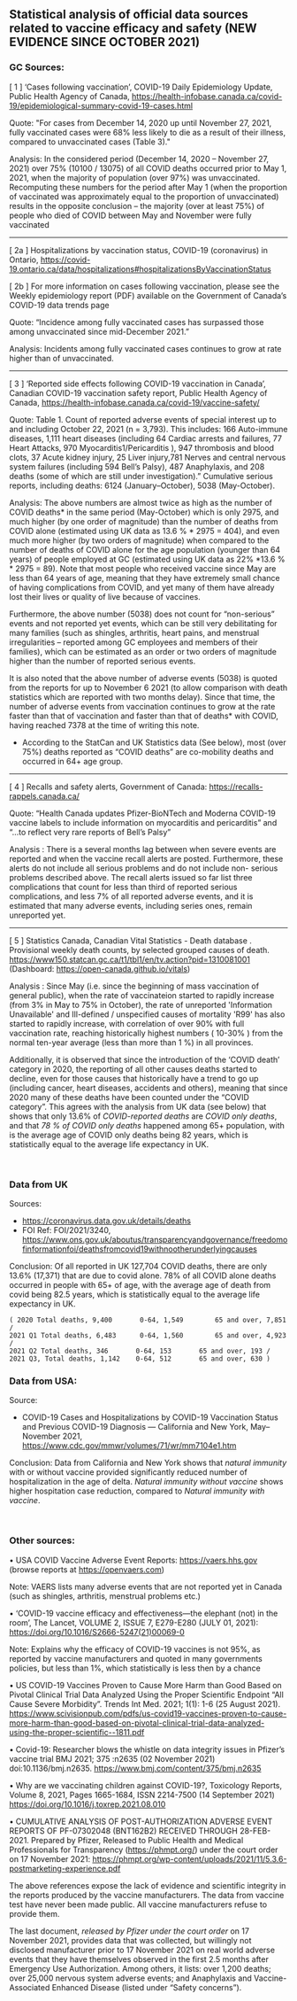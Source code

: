 ## Statistical analysis of official data sources related to vaccine efficacy and safety (NEW EVIDENCE SINCE OCTOBER 2021)

### GC Sources:

[ 1 ] ‘Cases following vaccination’, COVID-19 Daily Epidemiology Update, Public Health Agency of Canada, <https://health-infobase.canada.ca/covid-19/epidemiological-summary-covid-19-cases.html>

Quote: "For cases from December 14, 2020 up until November 27, 2021, fully vaccinated cases were 68% less likely to die as a result of their illness, compared to unvaccinated cases (Table 3)."

Analysis: In the considered period (December 14, 2020 – November 27, 2021) over 75% (10100 / 13075) of all COVID deaths occurred prior to May 1, 2021, when the majority of population (over 97%) was unvaccinated. Recomputing these numbers for the period after May 1 (when the proportion of vaccinated was approximately equal to the proportion of unvaccinated) results in the opposite conclusion – the majority (over at least 75%) of people who died of COVID between May and November were fully vaccinated

***
[ 2a ] Hospitalizations by vaccination status, COVID-19 (coronavirus) in Ontario, <https://covid-19.ontario.ca/data/hospitalizations#hospitalizationsByVaccinationStatus>

[ 2b ] For more information on cases following vaccination, please see the Weekly epidemiology report (PDF) available on the Government of Canada’s COVID-19 data trends page

Quote: “Incidence among fully vaccinated cases has surpassed those among unvaccinated since mid-December 2021.”

Analysis: Incidents among fully vaccinated cases continues to grow at rate higher than of unvaccinated.

***

[ 3 ] ‘Reported side effects following COVID-19 vaccination in Canada’, Canadian COVID-19 vaccination safety report, Public Health Agency of Canada, <https://health-infobase.canada.ca/covid-19/vaccine-safety/>

Quote: Table 1. Count of reported adverse events of special interest up to and including October 22, 2021 (n = 3,793). This includes: 166 Auto-immune diseases, 1,111 heart diseases (including 64 Cardiac arrests and failures, 77 Heart Attacks, 970 Myocarditis1/Pericarditis ), 947 thrombosis and blood clots, 37 Acute kidney injury, 25 Liver injury,781 Nerves and central nervous system failures (including 594 Bell’s Palsy), 487 Anaphylaxis, and 208 deaths (some of which are still under investigation).”
Cumulative serious reports, including deaths: 6124 (January–October), 5038 (May-October). 

Analysis: The above numbers are almost twice as high as  the number of COVID deaths* in the same period (May-October) which is only 2975,  and much higher (by one order of magnitude) than the number of deaths from COVID alone (estimated using UK data as 13.6 % * 2975 = 404), and even much more higher (by two orders of magnitude)  when compared to the number of deaths of COVID alone for the age population (younger than 64 years) of people employed at GC (estimated using UK data as 22% *13.6 % * 2975 = 89).  Note  that most people who received vaccine since May are less than 64 years of age, meaning that they have extremely small chance of having complications from COVID, and yet  many of them  have already  lost their lives or quality of live because of vaccines.

Furthermore, the above number (5038) does not count for “non-serious” events and not reported yet events, which can be still very debilitating for many families (such as shingles, arthritis, heart pains, and menstrual irregularities – reported among GC employees and members of their families), which can be estimated as an order or two orders of magnitude higher than the number of reported serious events.

It is also noted that the above number of adverse events (5038) is quoted from the reports for up to November 6 2021 (to allow comparison with death statistics which are reported with two months delay). Since that time, the number of adverse events from vaccination continues to grow at the rate faster than that of vaccination and faster than that of deaths* with COVID, having reached 7378 at the time of writing this note.

* According to the StatCan and UK Statistics data (See below), most (over 75%) deaths reported as “COVID deaths” are co-mobility deaths and occurred in 64+ age group.

***

[ 4 ] Recalls and safety alerts, Government of Canada: <https://recalls-rappels.canada.ca/>

Quote: “Health Canada updates Pfizer-BioNTech and Moderna COVID-19 vaccine labels to include information on myocarditis and pericarditis” and “…to reflect very rare reports of Bell’s Palsy”

Analysis : There is a several months lag between  when severe  events are reported and when the vaccine recall alerts are posted. Furthermore, these alerts do not include  all serious problems and do not include non- serious problems described above. The recall alerts issued so far list three complications that count for less than third of reported serious complications, and less 7% of all reported adverse events, and it is estimated that many adverse events, including series ones, remain unreported yet.

***

[ 5 ] Statistics Canada, Canadian Vital Statistics - Death database . Provisional weekly death counts, by selected grouped causes of death.  <https://www150.statcan.gc.ca/t1/tbl1/en/tv.action?pid=1310081001>  (Dashboard: <https://open-canada.github.io/vitals>) 

Analysis : Since May (i.e. since the beginning of mass vaccination of general public), when the rate of vaccinateion started to rapidly increase (from 3% in May  to 75% in October), the rate of unreported 'Information Unavailable' and Ill-defined / unspecified causes of mortality 'R99' has also started to rapidly increase, with correlation of over 90% with full vaccination rate, reaching  historically highest numbers ( 10-30% ) from the normal ten-year average (less than  more than 1 %)  in all provinces. 
<!-- That is, 10-30%  of all deaths since the beginning of general public vaccination are now left unexplained. -->

Additionally, it is observed that since the introduction of the ‘COVID death’ category in 2020, the reporting of all other causes deaths started to decline, even for those causes that historically have a trend to go up (including cancer, heart diseases, accidents and others), meaning that since 2020 many of these deaths  have been counted under the “COVID category”. This agrees with the analysis from UK data (see below) that shows that only 13.6% of *COVID-reported deaths* are *COVID only deaths*, and  that *78 % of COVID only deaths*  happened among 65+ population, with is the average age of COVID only deaths being 82 years, which is statistically equal to  the average life expectancy in UK.


 
### Data from UK 

<!-- [a] Freedom of information revelation, 20 Jan 2022 -->

Sources:
-	<https://coronavirus.data.gov.uk/details/deaths>
-	FOI Ref: FOI/2021/3240, <https://www.ons.gov.uk/aboutus/transparencyandgovernance/freedomofinformationfoi/deathsfromcovid19withnootherunderlyingcauses>

Conclusion:  Of all reported in UK 127,704 COVID deaths, there are only 13.6% (17,371) that are due to covid alone. 78% of all COVID alone deaths occurred in people with 65+ of age, with the average age of death from covid being 82.5 years, which is statistically equal to  the average life expectancy in UK.

    ( 2020 Total deaths, 9,400		 0-64, 1,549		65 and over, 7,851  /
    2021 Q1 Total deaths, 6,483		 0-64, 1,560 		65 and over, 4,923  /
    2021 Q2 Total deaths, 346 		0-64, 153 		65 and over, 193 /
    2021 Q3, Total deaths, 1,142 	0-64, 512 		65 and over, 630 )

<!-- 
Total deaths from covid alone, 17,371,  0-64 3,774		 65 and over 13,597 (78% of all covid deaths)
Average age of death in UK from covid in 2021 82.5 years – higher than Average life expectancy in the UK.

-->

### Data from USA:
<!-- [b] Excellent natural immunity confirmed,  24 Jan 2022 -->

Source: 
-	COVID-19 Cases and Hospitalizations by COVID-19 Vaccination Status and Previous COVID-19 Diagnosis — California and New York, May–November 2021, <https://www.cdc.gov/mmwr/volumes/71/wr/mm7104e1.htm> 

Conclusion:  Data from California and New York shows that *natural immunity* with or without vaccine provided significantly reduced  number of hospitalization in the age of delta. *Natural immunity without vaccine* shows higher hospitation case reduction, compared to *Natural immunity with vaccine*.

 
### Other sources:

•	USA COVID Vaccine Adverse Event Reports: https://vaers.hhs.gov (browse reports at <https://openvaers.com>)

Note: VAERS lists many adverse events that are not reported yet in Canada (such as shingles, arthritis, menstrual problems etc.)

•	‘COVID-19 vaccine efficacy and effectiveness—the elephant (not) in the room’, The Lancet, VOLUME 2, ISSUE 7, E279-E280 (JULY 01, 2021): <https://doi.org/10.1016/S2666-5247(21)00069-0>

Note: Explains why the efficacy of COVID-19 vaccines is not 95%, as reported by vaccine manufacturers and quoted in many governments policies, but less than 1%, which statistically is less then by a chance

•	US COVID-19 Vaccines Proven to Cause More Harm than Good Based on Pivotal Clinical Trial Data Analyzed Using the Proper Scientific Endpoint “All Cause Severe Morbidity”. Trends Int Med. 2021; 1(1): 1-6 (25 August 2021). <https://www.scivisionpub.com/pdfs/us-covid19-vaccines-proven-to-cause-more-harm-than-good-based-on-pivotal-clinical-trial-data-analyzed-using-the-proper-scientific--1811.pdf>

•	Covid-19: Researcher blows the whistle on data integrity issues in Pfizer’s vaccine trial BMJ 2021; 375 :n2635 (02 November 2021) doi:10.1136/bmj.n2635.  <https://www.bmj.com/content/375/bmj.n2635>

•	Why are we vaccinating children against COVID-19?, Toxicology Reports, Volume 8, 2021, Pages 1665-1684, ISSN 2214-7500 (14 September 2021) <https://doi.org/10.1016/j.toxrep.2021.08.010>

•	CUMULATIVE ANALYSIS OF POST-AUTHORIZATION ADVERSE EVENT REPORTS OF PF-07302048 (BNT162B2) RECEIVED THROUGH 28-FEB-2021. Prepared by Pfizer, Released to Public Health and Medical Professionals for Transparency (<https://phmpt.org/>)  under the court order on 17 November 2021: <https://phmpt.org/wp-content/uploads/2021/11/5.3.6-postmarketing-experience.pdf>

The above references expose the lack of evidence and scientific integrity in the reports produced by the vaccine manufacturers. 
The data from vaccine test have never been made public. All vaccine manufacturers refuse to provide them.

The last document, *released by Pfizer under the court order* on 17 November 2021, provides data that was collected, but willingly not disclosed manufacturer prior to 17 November 2021 on real world adverse events that they have themselves observed  in the first 2.5 months after Emergency Use Authorization. Among others, it lists: over 1,200 deaths; over 25,000 nervous system adverse events; and Anaphylaxis and Vaccine-Associated Enhanced Disease (listed under “Safety concerns”).

